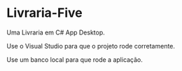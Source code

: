 # Livraria-Five
Uma Livraria em C# App Desktop.

Use o Visual Studio para que o projeto rode corretamente.

Use um banco local para que rode a aplicação.
